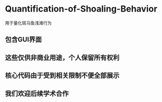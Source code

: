 # Quantification-of-Shoaling-Behavior
用于量化斑马鱼浅滩行为
## 包含GUI界面 ##
## 这些仅供非商业用途，个人保留所有权利 ##
## 核心代码由于受到相关限制不便全部展示 ##
## 我们欢迎后续学术合作 ##
